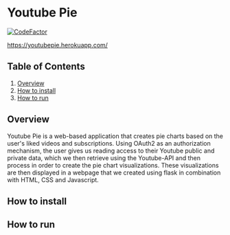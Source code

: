 # Youtube Pie
[![CodeFactor](https://www.codefactor.io/repository/github/nickgreen99/youtube-pie/badge)](https://www.codefactor.io/repository/github/nickgreen99/youtube-pie)

https://youtubepie.herokuapp.com/

## Table of Contents
1. [Overview](#overview)
2. [How to install](#howtoinstall)
3. [How to run](#howtorun)

## Overview <a name="overview"></a>
Youtube Pie is a web-based application that creates pie charts based on the user's liked videos and subscriptions. Using OAuth2 as an authorization mechanism, the user gives us reading access to their Youtube public and private data, which we then retrieve using the Youtube-API and then process in order to create the pie chart visualizations. These visualizations are then displayed in a webpage that we created using flask in combination with HTML, CSS and Javascript.

## How to install <a name="howtoinstall"></a>
## How to run <a name="howtorun"></a>

